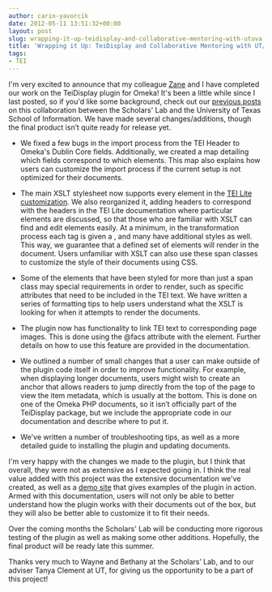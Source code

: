 ```yaml
---
author: carin-yavorcik
date: 2012-05-11 13:51:32+00:00
layout: post
slug: wrapping-it-up-teidisplay-and-collaborative-mentoring-with-utuva
title: 'Wrapping it Up: TeiDisplay and Collaborative Mentoring with UT/UVa'
tags:
- TEI
---
```


I'm very excited to announce that my colleague [Zane](http://www.scholarslab.org/author/zschwarzlose/) and I have completed our work on the TeiDisplay plugin for Omeka! It's been a little while since I last posted, so if you'd like some background, check out our [previous posts](http://www.scholarslab.org/category/tei/) on this collaboration between the Scholars' Lab and the University of Texas School of Information. We have made several changes/additions, though the final product isn’t quite ready for release yet.

- We fixed a few bugs in the import process from the TEI Header to Omeka's Dublin Core fields. Additionally, we created a map detailing which fields correspond to which elements. This map also explains how users can customize the import process if the current setup is not optimized for their documents.

- The main XSLT stylesheet now supports every element in the [TEI Lite customization](http://www.tei-c.org/release/doc/tei-p5-exemplars/html/teilite.doc.html). We also reorganized it, adding headers to correspond with the headers in the TEI Lite documentation where particular elements are discussed, so that those who are familiar with XSLT can find and edit elements easily. At a minimum, in the transformation process each tag is given a <span class="TagName">, and many have additional styles as well. This way, we guarantee that a defined set of elements will render in the document. Users unfamiliar with XSLT can also use these span classes to customize the style of their documents using CSS.

- Some of the elements that have been styled for more than just a span class may special requirements in order to render, such as specific attributes that need to be included in the TEI text. We have written a series of formatting tips to help users understand what the XSLT is looking for when it attempts to render the documents.

- The plugin now has functionality to link TEI text to corresponding page images. This is done using the @facs attribute with the <pb> element. Further details on how to use this feature are provided in the documentation.

- We outlined a number of small changes that a user can make outside of the plugin code itself in order to improve functionality. For example, when displaying longer documents, users might wish to create an anchor that allows readers to jump directly from the top of the page to view the item metadata, which is usually at the bottom. This is done on one of the Omeka PHP documents, so it isn’t officially part of the TeiDisplay package, but we include the appropriate code in our documentation and describe where to put it.

- We've written a number of troubleshooting tips, as well as a more detailed guide to installing the plugin and updating documents.

I'm very happy with the changes we made to the plugin, but I think that overall, they were not as extensive as I expected going in. I think the real value added with this project was the extensive documentation we've created, as well as a [demo site](http://tclement.ischool.utexas.edu/teidisplay) that gives examples of the plugin in action. Armed with this documentation, users will not only be able to better understand how the plugin works with their documents out of the box, but they will also be better able to customize it to fit their needs.

Over the coming months the Scholars' Lab will be conducting more rigorous testing of the plugin as well as making some other additions. Hopefully, the final product will be ready late this summer.

Thanks very much to Wayne and Bethany at the Scholars’ Lab, and to our adviser Tanya Clement at UT, for giving us the opportunity to be a part of this project!
